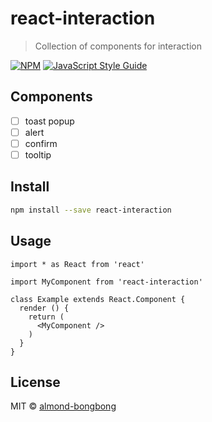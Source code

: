 # react-interaction

> Collection of components for interaction

[![NPM](https://img.shields.io/npm/v/react-interaction.svg)](https://www.npmjs.com/package/react-interaction) [![JavaScript Style Guide](https://img.shields.io/badge/code_style-standard-brightgreen.svg)](https://standardjs.com)

## Components

- [ ] toast popup
- [ ] alert
- [ ] confirm
- [ ] tooltip

## Install

```bash
npm install --save react-interaction
```

## Usage

```tsx
import * as React from 'react'

import MyComponent from 'react-interaction'

class Example extends React.Component {
  render () {
    return (
      <MyComponent />
    )
  }
}
```

## License

MIT © [almond-bongbong](https://github.com/almond-bongbong)
